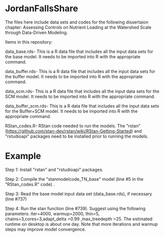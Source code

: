 # JordanFallsShare
The files here include data sets and codes for the following dissertaion chapter: Assessing Controls on Nutrient Loading at the Watershed Scale through Data-Driven Modeling.

Items in this repository:

data_base.rds- This is a R data file that includes all the input data sets for the base model. It needs to be imported into R with the appropriate command.

data_buffer.rds- This is a R data file that includes all the input data sets for the buffer model. It needs to be imported into R with the appropriate command.

data_scm.rds- This is a R data file that includes all the input data sets for the SCM model. It needs to be imported into R with the appropriate command.

data_buffer_scm.rds- This is a R data file that includes all the input data sets for the Buffer+SCM model. It needs to be imported into R with the appropriate command.

RStan_codes.R- RStan code needed to run the models. The "rstan" (https://github.com/stan-dev/rstan/wiki/RStan-Getting-Started) and "rstudioapi" packages need to be installed prior to running the models. 
# Example
Step 1: Install "rstan" and "rstudioapi" packages. 

Step 2: Compile the "stanmodelcode_TN_base" model (line #5 in the "RStan_codes.R" code) .

Step 3: Read the base model input data set (data_base.rds), if necessary (line #737)

Step 4: Run the stan function (line #739). Suggest using the following parameters: iter=4000, warmup=2000, thin=5, chains=3,cores=3,adapt_delta =0.99 ,max_treedepth =25. The estimated runtime on desktop is about one day. Note that more iterations and warmup steps may improve model convergence.

